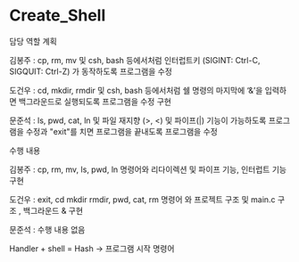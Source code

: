 # Create_Shell

담당 역할 계획

김봉주 : cp, rm, mv 및 csh, bash 등에서처럼 인터럽트키 (SIGINT: Ctrl-C, SIGQUIT: Ctrl-Z) 가 동작하도록 프로그램을 수정

도건우 : cd, mkdir, rmdir 및 csh, bash 등에서처럼 쉘 명령의 마지막에 ‘&’을 입력하면 백그라운드로 실행되도록 프로그램을 수정 구현

문준석 : ls, pwd, cat, ln 및 파일 재지향 (>, <) 및 파이프(|) 기능이 가능하도록 프로그램을 수정과 "exit"를 치면 프로그램을 끝내도록 프로그램을 수정

수행 내용

김봉주 : cp, rm, mv, ls, pwd, ln 명령어와 리다이렉션 및 파이프 기능, 인터럽트 기능 구현

도건우 : exit, cd mkdir rmdir, pwd, cat, rm 명령어 와 프로젝트 구조 및 main.c 구조 ,  백그라운드 & 구현

문준석 : 수행 내용 없음


Handler + shell = Hash -> 프로그램 시작 명령어
